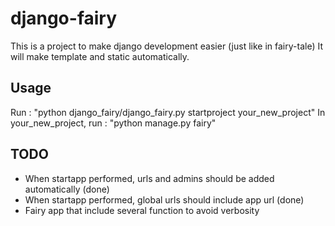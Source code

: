 django-fairy
============

This is a project to make django development easier (just like in fairy-tale)
It will make template and static automatically.

Usage
-----
Run : "python django_fairy/django_fairy.py startproject your_new_project"
In your_new_project, run : "python manage.py fairy"


TODO
----
* When startapp performed, urls and admins should be added automatically (done)
* When startapp performed, global urls should include app url (done)
* Fairy app that include several function to avoid verbosity
